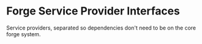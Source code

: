# Forge Service Provider Interfaces

Service providers, separated so dependencies don't
need to be on the core forge system.